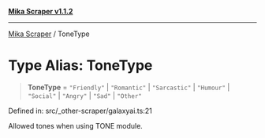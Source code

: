 [**Mika Scraper v1.1.2**](../README.md)

***

[Mika Scraper](../README.md) / ToneType

# Type Alias: ToneType

> **ToneType** = `"Friendly"` \| `"Romantic"` \| `"Sarcastic"` \| `"Humour"` \| `"Social"` \| `"Angry"` \| `"Sad"` \| `"Other"`

Defined in: src/\_other-scraper/galaxyai.ts:21

Allowed tones when using TONE module.
